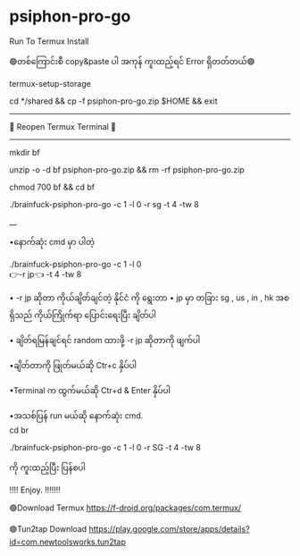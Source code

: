 # psiphon-pro-go 
Run To Termux Install


🟢တစ်ကြောင်းစီ copy&paste ပါ အကုန် ကူးထည့်ရင် Error ရှိတတ်တယ်🟢

termux-setup-storage

cd */shared && cp -f psiphon-pro-go.zip $HOME && exit

___

💜 Reopen Termux Terminal 💜
____

mkdir bf 

unzip -o -d bf psiphon-pro-go.zip && rm -rf  psiphon-pro-go.zip

chmod 700 bf && cd bf

./brainfuck-psiphon-pro-go -c 1 -l 0 -r sg -t 4 -tw 8

__

 •နောက်ဆုံး cmd မှာ ပါတဲ့

./brainfuck-psiphon-pro-go -c 1 -l 0       
 👉-r jp👈 -t 4 -tw 8

• -r jp ဆိုတာ ကိုယ်ချိတ်ချင်တဲ့ နိုင်ငံ ကို ရွေးတာ
• jp မှာ တခြား sg , us , in , hk အစရှိသည် ကိုယ်ကြိုက်ရာ ပြောင်းရေးပြီး ချိတ်ပါ

• ချိတ်ရမြန်ချင်ရင် random ထားဖို့ -r jp ဆိုတာကို ဖျက်ပါ

•ချိတ်တာကို ဖြုတ်မယ်ဆို Ctr+c နှိပ်ပါ

 •Terminal က ထွက်မယ်ဆို  Ctr+d &  Enter နှိပ်ပါ

•အသစ်ပြန် run မယ်ဆို နောက်ဆုံး cmd.  
  cd br 

./brainfuck-psiphon-pro-go -c 1 -l 0 -r SG -t 4 -tw 8

 ကို ကူးထည့်ပြီး ပြန်စပါ

!!!!  Enjoy.  !!!!!!!

🟢Download Termux
https://f-droid.org/packages/com.termux/

🟢Tun2tap Download
https://play.google.com/store/apps/details?id=com.newtoolsworks.tun2tap
